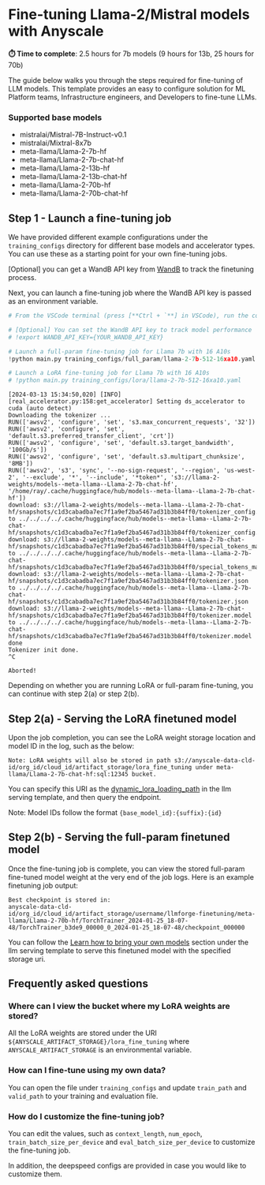 # Fine-tuning Llama-2/Mistral models with Anyscale

**⏱️ Time to complete**: 2.5 hours for 7b models (9 hours for 13b, 25 hours for 70b)

The guide below walks you through the steps required for fine-tuning of LLM models. This template provides an easy to configure solution for ML Platform teams, Infrastructure engineers, and Developers to fine-tune LLMs.

### Supported base models

- mistralai/Mistral-7B-Instruct-v0.1
- mistralai/Mixtral-8x7b
- meta-llama/Llama-2-7b-hf
- meta-llama/Llama-2-7b-chat-hf
- meta-llama/Llama-2-13b-hf
- meta-llama/Llama-2-13b-chat-hf
- meta-llama/Llama-2-70b-hf
- meta-llama/Llama-2-70b-chat-hf

## Step 1 - Launch a fine-tuning job

We have provided different example configurations under the `training_configs`
directory for different base models and accelerator types. You can use these as a
starting point for your own fine-tuning jobs.

[Optional] you can get a WandB API key from [WandB](https://wandb.ai/authorize) to track the finetuning process.

Next, you can launch a fine-tuning job where the WandB API key is passed as an environment variable.




```python
# From the VSCode terminal (press [**Ctrl + `**] in VSCode), run the command to trigger a fine-tuning job. Generally, a fine-tuning job will take a few hours.

# [Optional] You can set the WandB API key to track model performance
# !export WANDB_API_KEY={YOUR_WANDB_API_KEY}

# Launch a full-param fine-tuning job for Llama 7b with 16 A10s
!python main.py training_configs/full_param/llama-2-7b-512-16xa10.yaml

# Launch a LoRA fine-tuning job for Llama 7b with 16 A10s
# !python main.py training_configs/lora/llama-2-7b-512-16xa10.yaml
```

    [2024-03-13 15:34:50,020] [INFO] [real_accelerator.py:158:get_accelerator] Setting ds_accelerator to cuda (auto detect)
    Downloading the tokenizer ...
    RUN(['awsv2', 'configure', 'set', 's3.max_concurrent_requests', '32'])
    RUN(['awsv2', 'configure', 'set', 'default.s3.preferred_transfer_client', 'crt'])
    RUN(['awsv2', 'configure', 'set', 'default.s3.target_bandwidth', '100Gb/s'])
    RUN(['awsv2', 'configure', 'set', 'default.s3.multipart_chunksize', '8MB'])
    RUN(['awsv2', 's3', 'sync', '--no-sign-request', '--region', 'us-west-2', '--exclude', '*', '--include', '*token*', 's3://llama-2-weights/models--meta-llama--Llama-2-7b-chat-hf', '/home/ray/.cache/huggingface/hub/models--meta-llama--Llama-2-7b-chat-hf'])
    download: s3://llama-2-weights/models--meta-llama--Llama-2-7b-chat-hf/snapshots/c1d3cabadba7ec7f1a9ef2ba5467ad31b3b84ff0/tokenizer_config.json to ../../../../.cache/huggingface/hub/models--meta-llama--Llama-2-7b-chat-hf/snapshots/c1d3cabadba7ec7f1a9ef2ba5467ad31b3b84ff0/tokenizer_config.json
    download: s3://llama-2-weights/models--meta-llama--Llama-2-7b-chat-hf/snapshots/c1d3cabadba7ec7f1a9ef2ba5467ad31b3b84ff0/special_tokens_map.json to ../../../../.cache/huggingface/hub/models--meta-llama--Llama-2-7b-chat-hf/snapshots/c1d3cabadba7ec7f1a9ef2ba5467ad31b3b84ff0/special_tokens_map.json
    download: s3://llama-2-weights/models--meta-llama--Llama-2-7b-chat-hf/snapshots/c1d3cabadba7ec7f1a9ef2ba5467ad31b3b84ff0/tokenizer.json to ../../../../.cache/huggingface/hub/models--meta-llama--Llama-2-7b-chat-hf/snapshots/c1d3cabadba7ec7f1a9ef2ba5467ad31b3b84ff0/tokenizer.json
    download: s3://llama-2-weights/models--meta-llama--Llama-2-7b-chat-hf/snapshots/c1d3cabadba7ec7f1a9ef2ba5467ad31b3b84ff0/tokenizer.model to ../../../../.cache/huggingface/hub/models--meta-llama--Llama-2-7b-chat-hf/snapshots/c1d3cabadba7ec7f1a9ef2ba5467ad31b3b84ff0/tokenizer.model
    done
    Tokenizer init done.
    ^C
    
    Aborted!


Depending on whether you are running LoRA or full-param fine-tuning, you can continue with step 2(a) or step 2(b).

## Step 2(a) - Serving the LoRA finetuned model

Upon the job completion, you can see the LoRA weight storage location and model ID in the log, such as the below:

```shell
Note: LoRA weights will also be stored in path s3://anyscale-data-cld-id/org_id/cloud_id/artifact_storage/lora_fine_tuning under meta-llama/Llama-2-7b-chat-hf:sql:12345 bucket.
```

You can specify this URI as the [dynamic_lora_loading_path](../endpoints_v2/examples/lora/DeployLora.ipynb#setup-lora-model-deployment) in the llm serving template, and then query the endpoint.

Note: Model IDs follow the format `{base_model_id}:{suffix}:{id}`

## Step 2(b) - Serving the full-param finetuned model

Once the fine-tuning job is complete, you can view the stored full-param fine-tuned model weight at the very end of the job logs. Here is an example finetuning job output:

```shell
Best checkpoint is stored in:
anyscale-data-cld-id/org_id/cloud_id/artifact_storage/username/llmforge-finetuning/meta-llama/Llama-2-70b-hf/TorchTrainer_2024-01-25_18-07-48/TorchTrainer_b3de9_00000_0_2024-01-25_18-07-48/checkpoint_000000
```

You can follow the [Learn how to bring your own models](../endpoints_v2/examples/CustomModels.ipynb#adding-a-private-model) section under the llm serving template to serve this finetuned model with the specified storage uri.

## Frequently asked questions

### Where can I view the bucket where my LoRA weights are stored?

All the LoRA weights are stored under the URI `${ANYSCALE_ARTIFACT_STORAGE}/lora_fine_tuning` where `ANYSCALE_ARTIFACT_STORAGE` is an environmental variable.

### How can I fine-tune using my own data?

You can open the file under `training_configs` and update `train_path` and `valid_path` to your training and evaluation file.

### How do I customize the fine-tuning job?

You can edit the values, such as `context_length`, `num_epoch`, `train_batch_size_per_device` and `eval_batch_size_per_device` to customize the fine-tuning job.

In addition, the deepspeed configs are provided in case you would
like to customize them.


